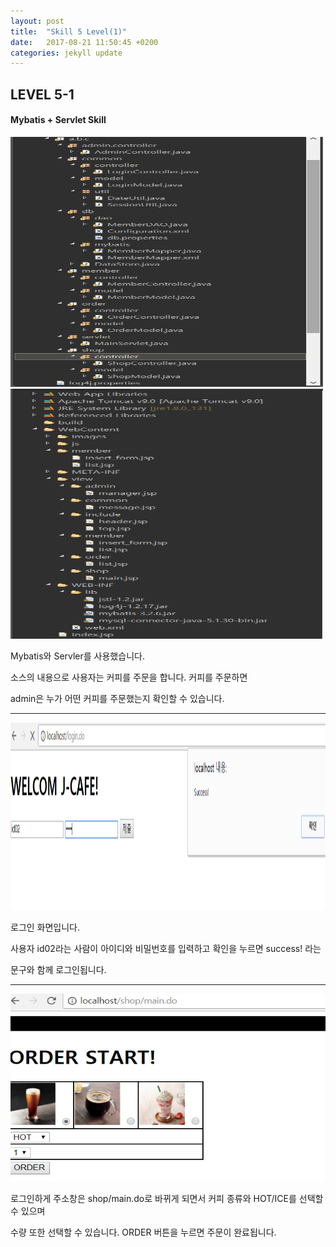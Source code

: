 ```yaml
---
layout: post
title:  "Skill 5 Level(1)"
date:   2017-08-21 11:50:45 +0200
categories: jekyll update
---
```


## LEVEL 5-1
#### Mybatis + Servlet Skill

<img src="/assets/mybatis.jpg" style="width:500px; height:400px;">
<img src="/assets/mybatis1.jpg" style="width:500px; height:400px;">
 
Mybatis와 Servler를 사용했습니다. 

소스의 내용으로 사용자는 커피를 주문을 합니다. 커피를 주문하면 

admin은 누가 어떤 커피를 주문했는지 확인할 수 있습니다. 
- - -

<img src="/assets/mybatis1-1.jpg" style="width:600px; height:300px;">
 
로그인 화면입니다. 

사용자 id02라는 사람이 아이디와 비밀번호를 입력하고 확인을 누르면 success! 라는

문구와 함께 로그인됩니다.
- - -
<img src="/assets/mybatis1-2.jpg" style="width:600px; height:300px;">

로그인하게 주소창은 shop/main.do로 바뀌게 되면서 커피 종류와 HOT/ICE를 선택할 수 있으며 

수량 또한 선택할 수 있습니다. ORDER 버튼을 누르면 주문이 완료됩니다.